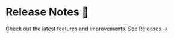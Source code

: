 # Release Notes 🥳

Check out the latest features and improvements. [See Releases →](https://github.com/ivodolenc/nuxt-fonty/releases)
